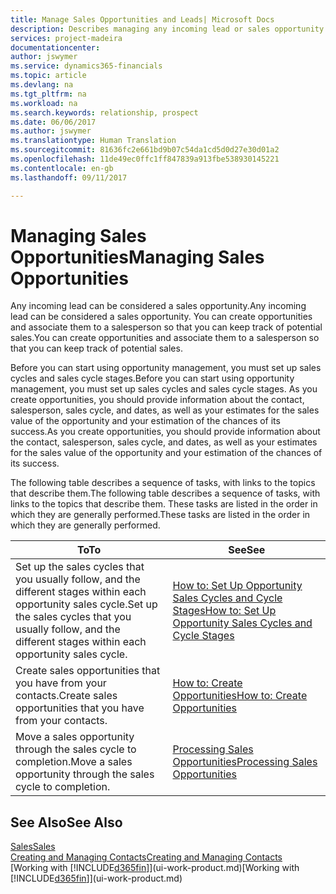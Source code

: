 ```yaml
---
title: Manage Sales Opportunities and Leads| Microsoft Docs
description: Describes managing any incoming lead or sales opportunity in Financials,  and associating the opportunity with a salesperson to keep track of potential sales.
services: project-madeira
documentationcenter: 
author: jswymer
ms.service: dynamics365-financials
ms.topic: article
ms.devlang: na
ms.tgt_pltfrm: na
ms.workload: na
ms.search.keywords: relationship, prospect
ms.date: 06/06/2017
ms.author: jswymer
ms.translationtype: Human Translation
ms.sourcegitcommit: 81636fc2e661bd9b07c54da1cd5d0d27e30d01a2
ms.openlocfilehash: 11de49ec0ffc1ff847839a913fbe538930145221
ms.contentlocale: en-gb
ms.lasthandoff: 09/11/2017

---
```

# <a name="managing-sales-opportunities"></a><span data-ttu-id="ad872-103">Managing Sales Opportunities</span><span class="sxs-lookup"><span data-stu-id="ad872-103">Managing Sales Opportunities</span></span>
<span data-ttu-id="ad872-104">Any incoming lead can be considered a sales opportunity.</span><span class="sxs-lookup"><span data-stu-id="ad872-104">Any incoming lead can be considered a sales opportunity.</span></span> <span data-ttu-id="ad872-105">You can create opportunities and associate them to a salesperson so that you can keep track of potential sales.</span><span class="sxs-lookup"><span data-stu-id="ad872-105">You can create opportunities and associate them to a salesperson so that you can keep track of potential sales.</span></span>

<span data-ttu-id="ad872-106">Before you can start using opportunity management, you must set up sales cycles and sales cycle stages.</span><span class="sxs-lookup"><span data-stu-id="ad872-106">Before you can start using opportunity management, you must set up sales cycles and sales cycle stages.</span></span> <span data-ttu-id="ad872-107">As you create opportunities, you should provide information about the contact, salesperson, sales cycle, and dates, as well as your estimates for the sales value of the opportunity and your estimation of the chances of its success.</span><span class="sxs-lookup"><span data-stu-id="ad872-107">As you create opportunities, you should provide information about the contact, salesperson, sales cycle, and dates, as well as your estimates for the sales value of the opportunity and your estimation of the chances of its success.</span></span>

<span data-ttu-id="ad872-108">The following table describes a sequence of tasks, with links to the topics that describe them.</span><span class="sxs-lookup"><span data-stu-id="ad872-108">The following table describes a sequence of tasks, with links to the topics that describe them.</span></span> <span data-ttu-id="ad872-109">These tasks are listed in the order in which they are generally performed.</span><span class="sxs-lookup"><span data-stu-id="ad872-109">These tasks are listed in the order in which they are generally performed.</span></span>

| <span data-ttu-id="ad872-110">To</span><span class="sxs-lookup"><span data-stu-id="ad872-110">To</span></span> | <span data-ttu-id="ad872-111">See</span><span class="sxs-lookup"><span data-stu-id="ad872-111">See</span></span> |
| --- | --- |
| <span data-ttu-id="ad872-112">Set up the sales cycles that you usually follow, and the different stages within each opportunity sales cycle.</span><span class="sxs-lookup"><span data-stu-id="ad872-112">Set up the sales cycles that you usually follow, and the different stages within each opportunity sales cycle.</span></span> |[<span data-ttu-id="ad872-113">How to: Set Up Opportunity Sales Cycles and Cycle Stages</span><span class="sxs-lookup"><span data-stu-id="ad872-113">How to: Set Up Opportunity Sales Cycles and Cycle Stages</span></span>](marketing-how-setup-opportunity-sales-cycles-stages.md) |
| <span data-ttu-id="ad872-114">Create sales opportunities that you have from your contacts.</span><span class="sxs-lookup"><span data-stu-id="ad872-114">Create sales opportunities that you have from your contacts.</span></span> |[<span data-ttu-id="ad872-115">How to: Create Opportunities</span><span class="sxs-lookup"><span data-stu-id="ad872-115">How to: Create Opportunities</span></span>](marketing-how-create-opportunities.md) |
| <span data-ttu-id="ad872-116">Move a sales opportunity through the sales cycle to completion.</span><span class="sxs-lookup"><span data-stu-id="ad872-116">Move a sales opportunity through the sales cycle to completion.</span></span> |[<span data-ttu-id="ad872-117">Processing Sales Opportunities</span><span class="sxs-lookup"><span data-stu-id="ad872-117">Processing Sales Opportunities</span></span>](marketing-processing-sales-opportunities.md) |

## <a name="see-also"></a><span data-ttu-id="ad872-118">See Also</span><span class="sxs-lookup"><span data-stu-id="ad872-118">See Also</span></span>
[<span data-ttu-id="ad872-119">Sales</span><span class="sxs-lookup"><span data-stu-id="ad872-119">Sales</span></span>](sales-manage-sales.md)  
[<span data-ttu-id="ad872-120">Creating and Managing Contacts</span><span class="sxs-lookup"><span data-stu-id="ad872-120">Creating and Managing Contacts</span></span>](marketing-contacts.md)  
<span data-ttu-id="ad872-121">[Working with [!INCLUDE[d365fin](includes/d365fin_md.md)]](ui-work-product.md)</span><span class="sxs-lookup"><span data-stu-id="ad872-121">[Working with [!INCLUDE[d365fin](includes/d365fin_md.md)]](ui-work-product.md)</span></span>

